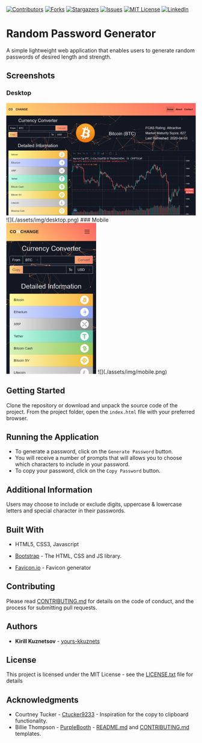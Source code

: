 [![Contributors][contributors-shield]][contributors-url] [![Forks][forks-shield]][forks-url] [![Stargazers][stars-shield]][stars-url] [![Issues][issues-shield]][issues-url] [![MIT License][license-shield]][license-url] [![LinkedIn][linkedin-shield]][linkedin-url]

# Random Password Generator

A simple lightweight web application that enables users to generate random passwords of desired length and strength.

## Screenshots

### Desktop

<img src="assets/img/desktop.png" alt="Random password generator desktop screenshot"/>
![](./assets/img/desktop.png)
### Mobile
<img src="assets/img/mobile.png" height="400" alt="Random password generator mobile screenshot"/>
![](./assets/img/mobile.png)

## Getting Started

Clone the repository or download and unpack the source code of the project. From the project folder, open the `index.html` file with your preferred browser.

## Running the Application

- To generate a password, click on the `Generate Password` button.
- You will receive a number of prompts that will allows you to choose which characters to include in your password.
- To copy your password, click on the `Copy Password` button.

## Additional Information

Users may choose to include or exclude digits, uppercase & lowercase letters and special character in their passwords.

## Built With

- HTML5, CSS3, Javascript

- [Bootstrap](https://getbootstrap.com/) - The HTML, CSS and JS library.

- [Favicon.io](https://favicon.io/) - Favicon generator

## Contributing

Please read [CONTRIBUTING.md](https://github.com/yours-kkuznets/Random-Password-Generator/blob/master/CONTRIBUTING.md) for details on the code of conduct, and the process for submitting pull requests.

## Authors

- **Kirill Kuznetsov** - [yours-kkuznets](https://github.com/yours-kkuznets)

## License

This project is licensed under the MIT License - see the [LICENSE.txt](https://github.com/yours-kkuznets/Random-Password-Generator/blob/master/LICENSE.txt) file for details

## Acknowledgments

- Courtney Tucker - [Ctucker9233](https://github.com/Ctucker9233) - Inspiration for the copy to clipboard functionality.
- Billie Thompson - [PurpleBooth](https://gist.github.com/PurpleBooth) - [README.md](https://gist.github.com/PurpleBooth/109311bb0361f32d87a2) and [CONTRIBUTING.md](https://gist.github.com/PurpleBooth/b24679402957c63ec426) templates.

[contributors-shield]: https://img.shields.io/github/contributors/yours-kkuznets/Random-Password-Generator.svg?style=flat-square
[contributors-url]: https://github.com/yours-kkuznets/Random-Password-Generator/graphs/contributors
[forks-shield]: https://img.shields.io/github/forks/yours-kkuznets/Random-Password-Generator.svg?style=flat-square
[forks-url]: https://github.com/othneildrew/yours-kkuznets/Random-Password-Generator/network/members
[stars-shield]: https://img.shields.io/github/stars/yours-kkuznets/Random-Password-Generator.svg?style=flat-square
[stars-url]: https://github.com/yours-kkuznets/Random-Password-Generator/stargazers
[issues-shield]: https://img.shields.io/github/issues/yours-kkuznets/Random-Password-Generator.svg?style=flat-square
[issues-url]: https://github.com/yours-kkuznets/Random-Password-Generator/issues
[license-shield]: https://img.shields.io/github/license/yours-kkuznets/Random-Password-Generator.svg?style=flat-square
[license-url]: https://github.com/yours-kkuznets/Random-Password-Generator/blob/master/LICENSE.txt
[linkedin-shield]: https://img.shields.io/badge/-LinkedIn-black.svg?style=flat-square&logo=linkedin&colorB=555
[linkedin-url]: https://linkedin.com/in/yourskkuznets
